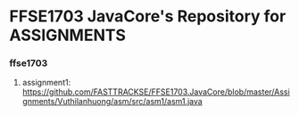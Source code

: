 # FFSE1703 JavaCore's Repository for ASSIGNMENTS
### ffse1703
1. assignment1: https://github.com/FASTTRACKSE/FFSE1703.JavaCore/blob/master/Assignments/Vuthilanhuong/asm/src/asm1/asm1.java
